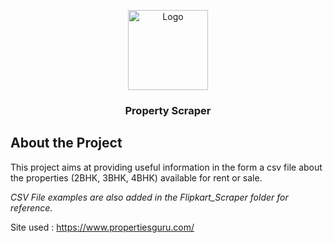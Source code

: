 <p align="center">
  <a  href="https://github.com/vineetbiyani09/Nemish_Technologies_Pvt_Ltd/tree/master/Property_Scraper">
    <img src="https://images.pexels.com/photos/186077/pexels-photo-186077.jpeg?auto=compress&cs=tinysrgb&dpr=1&w=500" alt="Logo" width="auto" height="128">
  </a>
  <h3 align="center">Property Scraper</h3>
</p>

## About the Project
This project aims at providing useful information in the form a csv file about the properties (2BHK, 3BHK, 4BHK) available for rent or sale. 

*CSV File examples are also added in the Flipkart_Scraper folder for reference.*

Site used : https://www.propertiesguru.com/


